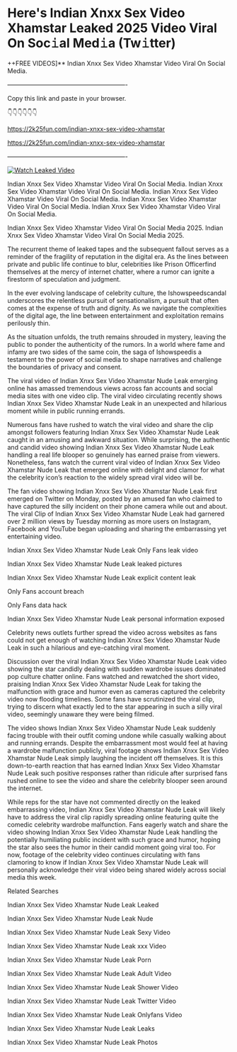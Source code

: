 # Here's Indian Xnxx Sex Video Xhamstar Leaked 2025 Video Viral On Soc𝚒al Med𝚒a (Tw𝚒tter)

++FREE VIDEOS]** Indian Xnxx Sex Video Xhamstar Video Viral On Social Media.

———————————————————-

Copy this link and paste in your browser.

👇👇👇👇👇👇

https://2k25fun.com/indian-xnxx-sex-video-xhamstar

https://2k25fun.com/indian-xnxx-sex-video-xhamstar

———————————————————-

[![Watch Leaked Video](https://miro.medium.com/v2/resize:fit:828/format:webp/1*cilzJN44JGOrTw9NJCrNHA.gif "Watch Leaked Video")](https://2k25fun.com/indian-xnxx-sex-video-xhamstar)

Indian Xnxx Sex Video Xhamstar Video Viral On Social Media. Indian Xnxx Sex Video Xhamstar Video Viral On Social Media. Indian Xnxx Sex Video Xhamstar Video Viral On Social Media. Indian Xnxx Sex Video Xhamstar Video Viral On Social Media. Indian Xnxx Sex Video Xhamstar Video Viral On Social Media.

Indian Xnxx Sex Video Xhamstar Video Viral On Social Media 2025. Indian Xnxx Sex Video Xhamstar Video Viral On Social Media 2025.

The recurrent theme of leaked tapes and the subsequent fallout serves as a reminder of the fragility of reputation in the digital era. As the lines between private and public life continue to blur, celebrities like Prison Officerfind themselves at the mercy of internet chatter, where a rumor can ignite a firestorm of speculation and judgment.

In the ever evolving landscape of celebrity culture, the Ishowspeedscandal underscores the relentless pursuit of sensationalism, a pursuit that often comes at the expense of truth and dignity. As we navigate the complexities of the digital age, the line between entertainment and exploitation remains perilously thin.

As the situation unfolds, the truth remains shrouded in mystery, leaving the public to ponder the authenticity of the rumors. In a world where fame and infamy are two sides of the same coin, the saga of Ishowspeedis a testament to the power of social media to shape narratives and challenge the boundaries of privacy and consent.

The viral video of Indian Xnxx Sex Video Xhamstar Nude Leak emerging online has amassed tremendous views across fan accounts and social media sites with one video clip. The viral video circulating recently shows Indian Xnxx Sex Video Xhamstar Nude Leak in an unexpected and hilarious moment while in public running errands.

Numerous fans have rushed to watch the viral video and share the clip amongst followers featuring Indian Xnxx Sex Video Xhamstar Nude Leak caught in an amusing and awkward situation. While surprising, the authentic and candid video showing Indian Xnxx Sex Video Xhamstar Nude Leak handling a real life blooper so genuinely has earned praise from viewers. Nonetheless, fans watch the current viral video of Indian Xnxx Sex Video Xhamstar Nude Leak that emerged online with delight and clamor for what the celebrity icon’s reaction to the widely spread viral video will be.

The fan video showing Indian Xnxx Sex Video Xhamstar Nude Leak first emerged on Twitter on Monday, posted by an amused fan who claimed to have captured the silly incident on their phone camera while out and about. The viral Clip of Indian Xnxx Sex Video Xhamstar Nude Leak had garnered over 2 million views by Tuesday morning as more users on Instagram, Facebook and YouTube began uploading and sharing the embarrassing yet entertaining video.

Indian Xnxx Sex Video Xhamstar Nude Leak Only Fans leak video

Indian Xnxx Sex Video Xhamstar Nude Leak leaked pictures

Indian Xnxx Sex Video Xhamstar Nude Leak explicit content leak

Only Fans account breach

Only Fans data hack

Indian Xnxx Sex Video Xhamstar Nude Leak personal information exposed

Celebrity news outlets further spread the video across websites as fans could not get enough of watching Indian Xnxx Sex Video Xhamstar Nude Leak in such a hilarious and eye-catching viral moment.

Discussion over the viral Indian Xnxx Sex Video Xhamstar Nude Leak video showing the star candidly dealing with sudden wardrobe issues dominated pop culture chatter online. Fans watched and rewatched the short video, praising Indian Xnxx Sex Video Xhamstar Nude Leak for taking the malfunction with grace and humor even as cameras captured the celebrity video now flooding timelines. Some fans have scrutinized the viral clip, trying to discern what exactly led to the star appearing in such a silly viral video, seemingly unaware they were being filmed.

The video shows Indian Xnxx Sex Video Xhamstar Nude Leak suddenly facing trouble with their outfit coming undone while casually walking about and running errands. Despite the embarrassment most would feel at having a wardrobe malfunction publicly, viral footage shows Indian Xnxx Sex Video Xhamstar Nude Leak simply laughing the incident off themselves. It is this down-to-earth reaction that has earned Indian Xnxx Sex Video Xhamstar Nude Leak such positive responses rather than ridicule after surprised fans rushed online to see the video and share the celebrity blooper seen around the internet.

While reps for the star have not commented directly on the leaked embarrassing video, Indian Xnxx Sex Video Xhamstar Nude Leak will likely have to address the viral clip rapidly spreading online featuring quite the comedic celebrity wardrobe malfunction. Fans eagerly watch and share the video showing Indian Xnxx Sex Video Xhamstar Nude Leak handling the potentially humiliating public incident with such grace and humor, hoping the star also sees the humor in their candid moment going viral too. For now, footage of the celebrity video continues circulating with fans clamoring to know if Indian Xnxx Sex Video Xhamstar Nude Leak will personally acknowledge their viral video being shared widely across social media this week.

Related Searches

Indian Xnxx Sex Video Xhamstar Nude Leak Leaked

Indian Xnxx Sex Video Xhamstar Nude Leak Nude

Indian Xnxx Sex Video Xhamstar Nude Leak Sexy Video

Indian Xnxx Sex Video Xhamstar Nude Leak xxx Video

Indian Xnxx Sex Video Xhamstar Nude Leak Porn

Indian Xnxx Sex Video Xhamstar Nude Leak Adult Video

Indian Xnxx Sex Video Xhamstar Nude Leak Shower Video

Indian Xnxx Sex Video Xhamstar Nude Leak Twitter Video

Indian Xnxx Sex Video Xhamstar Nude Leak Onlyfans Video

Indian Xnxx Sex Video Xhamstar Nude Leak Leaks

Indian Xnxx Sex Video Xhamstar Nude Leak Photos